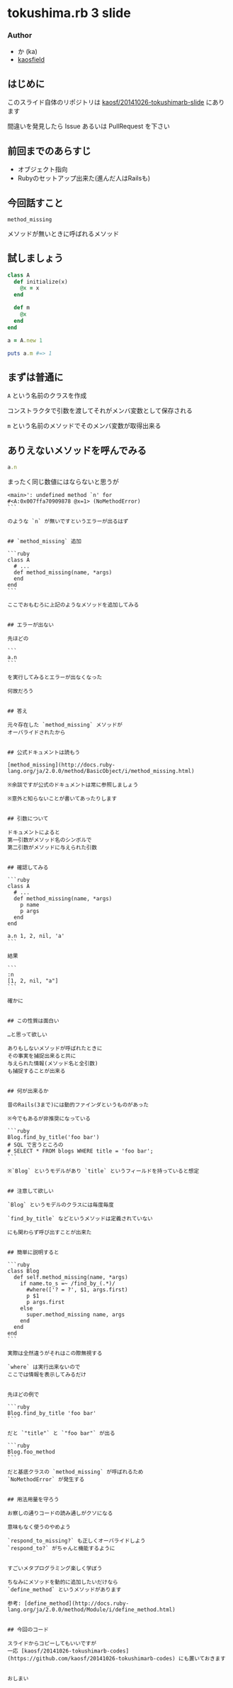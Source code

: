 # tokushima.rb 3 slide

### Author

* か (ka)
* [kaosfield](http://www.kaosfield.net)


## はじめに

このスライド自体のリポジトリは [kaosf/20141026-tokushimarb-slide](https://github.com/kaosf/20141026-tokushimarb-slide) にあります

間違いを発見したら Issue あるいは PullRequest を下さい


## 前回までのあらすじ

* オブジェクト指向
* Rubyのセットアップ出来た(進んだ人はRailsも)


## 今回話すこと

```
method_missing
```

メソッドが無いときに呼ばれるメソッド


## 試しましょう

```ruby
class A
  def initialize(x)
    @x = x
  end

  def m
    @x
  end
end

a = A.new 1

puts a.m #=> 1
```


## まずは普通に

`A` という名前のクラスを作成

コンストラクタで引数を渡してそれがメンバ変数として保存される

`m` という名前のメソッドでそのメンバ変数が取得出来る


## ありえないメソッドを呼んでみる

```ruby
a.n
```

まったく同じ数値にはならないと思うが

````
<main>': undefined method `n' for
#<A:0x007ffa70909878 @x=1> (NoMethodError)
```

のような `n` が無いですというエラーが出るはず


## `method_missing` 追加

```ruby
class A
  # ...
  def method_missing(name, *args)
  end
end
```

ここでおもむろに上記のようなメソッドを追加してみる


## エラーが出ない

先ほどの

```
a.n
```

を実行してみるとエラーが出なくなった

何故だろう


## 答え

元々存在した `method_missing` メソッドが  
オーバライドされたから


## 公式ドキュメントは読もう

[method_missing](http://docs.ruby-lang.org/ja/2.0.0/method/BasicObject/i/method_missing.html)

※余談ですが公式のドキュメントは常に参照しましょう

※意外と知らないことが書いてあったりします


## 引数について

ドキュメントによると  
第一引数がメソッド名のシンボルで  
第二引数がメソッドに与えられた引数


## 確認してみる

```ruby
class A
  # ...
  def method_missing(name, *args)
    p name
    p args
  end
end

a.n 1, 2, nil, 'a'
```

結果

```
:n
[1, 2, nil, "a"]
```

確かに


## この性質は面白い

…と思って欲しい

ありもしないメソッドが呼ばれたときに  
その事実を捕捉出来ると共に  
与えられた情報(メソッド名と全引数)  
も捕捉することが出来る


## 何が出来るか

昔のRails(3まで)には動的ファインダというものがあった

※今でもあるが非推奨になっている

```ruby
Blog.find_by_title('foo bar')
# SQL で言うところの
# SELECT * FROM blogs WHERE title = 'foo bar';
```

※`Blog` というモデルがあり `title` というフィールドを持っていると想定


## 注意して欲しい

`Blog` というモデルのクラスには毎度毎度

`find_by_title` などというメソッドは定義されていない

にも関わらず呼び出すことが出来た


## 簡単に説明すると

```ruby
class Blog
  def self.method_missing(name, *args)
    if name.to_s =~ /find_by_(.*)/
      #where(['? = ?', $1, args.first)
      p $1
      p args.first
    else
      super.method_missing name, args
    end
  end
end
```

実際は全然違うがそれはこの際無視する

`where` は実行出来ないので  
ここでは情報を表示してみるだけ


先ほどの例で

```ruby
Blog.find_by_title 'foo bar'
```

だと `"title"` と `"foo bar"` が出る

```ruby
Blog.foo_method
```

だと基底クラスの `method_missing` が呼ばれるため  
`NoMethodError` が発生する


## 用法用量を守ろう

お察しの通りコードの読み通しがクソになる

意味もなく使うのやめよう

`respond_to_missing?` も正しくオーバライドしよう  
`respond_to?` がちゃんと機能するように


すごいメタプログラミング楽しく学ぼう

ちなみにメソッドを動的に追加したいだけなら  
`define_method` というメソッドがあります

参考: [define_method](http://docs.ruby-lang.org/ja/2.0.0/method/Module/i/define_method.html)


## 今回のコード

スライドからコピーしてもいいですが  
一応 [kaosf/20141026-tokushimarb-codes](https://github.com/kaosf/20141026-tokushimarb-codes) にも置いておきます


おしまい
